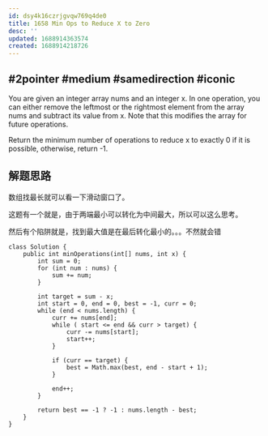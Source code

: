 ```yaml
---
id: dsy4k16czrjgvqw769q4de0
title: 1658 Min Ops to Reduce X to Zero
desc: ''
updated: 1688914363574
created: 1688914218726
---
```

## #2pointer #medium #samedirection #iconic

You are given an integer array nums and an integer x. In one operation, you can either remove the leftmost or the rightmost element from the array nums and subtract its value from x. Note that this modifies the array for future operations.

Return the minimum number of operations to reduce x to exactly 0 if it is possible, otherwise, return -1.

## 解题思路

数组找最长就可以看一下滑动窗口了。

这题有一个就是，由于两端最小可以转化为中间最大，所以可以这么思考。

然后有个陷阱就是，找到最大值是在最后转化最小的。。。不然就会错

```
class Solution {
    public int minOperations(int[] nums, int x) {
        int sum = 0;
        for (int num : nums) {
            sum += num;
        }

        int target = sum - x;
        int start = 0, end = 0, best = -1, curr = 0;
        while (end < nums.length) {
            curr += nums[end];
            while ( start <= end && curr > target) {
                curr -= nums[start];
                start++;
            }

            if (curr == target) {
                best = Math.max(best, end - start + 1);
            }

            end++;
        }

        return best == -1 ? -1 : nums.length - best;
    }
}
```